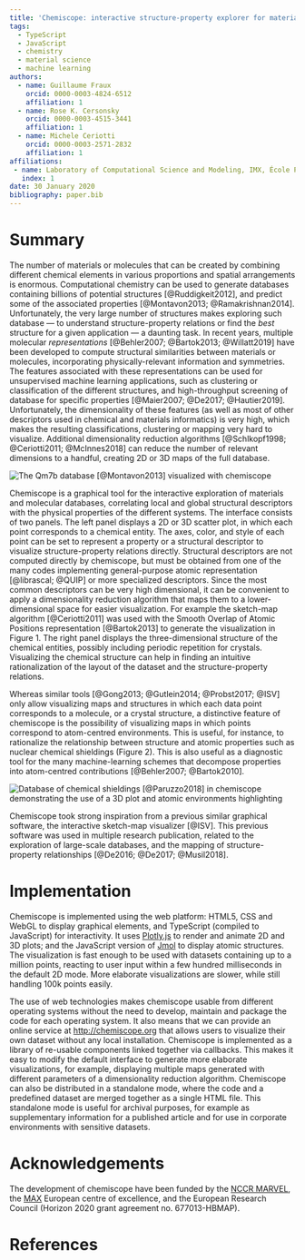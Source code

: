```yaml
---
title: 'Chemiscope: interactive structure-property explorer for materials and molecules'
tags:
  - TypeScript
  - JavaScript
  - chemistry
  - material science
  - machine learning
authors:
  - name: Guillaume Fraux
    orcid: 0000-0003-4824-6512
    affiliation: 1
  - name: Rose K. Cersonsky
    orcid: 0000-0003-4515-3441
    affiliation: 1
  - name: Michele Ceriotti
    orcid: 0000-0003-2571-2832
    affiliation: 1
affiliations:
 - name: Laboratory of Computational Science and Modeling, IMX, École Polytechnique Fédérale de Lausanne, 1015 Lausanne, Switzerland
   index: 1
date: 30 January 2020
bibliography: paper.bib
---
```


# Summary

The number of materials or molecules that can be created by combining different
chemical elements in various proportions and spatial arrangements is enormous.
Computational chemistry can be used to generate databases containing billions of
potential structures [@Ruddigkeit2012], and predict some of the associated
properties [@Montavon2013; @Ramakrishnan2014]. Unfortunately, the very large
number of structures makes exploring such database — to understand
structure-property relations or find the *best* structure for a given
application — a daunting task. In recent years, multiple molecular
*representations* [@Behler2007; @Bartok2013; @Willatt2019] have been developed
to compute structural similarities between materials or molecules, incorporating
physically-relevant information and symmetries. The features associated with
these representations can be used for unsupervised machine learning
applications, such as clustering or classification of the different structures,
and high-throughput screening of database for specific properties [@Maier2007;
@De2017; @Hautier2019]. Unfortunately, the dimensionality of these features (as
well as most of other descriptors used in chemical and materials informatics) is
very high, which makes the resulting classifications, clustering or mapping very
hard to visualize. Additional dimensionality reduction algorithms
[@Schlkopf1998; @Ceriotti2011; @McInnes2018] can reduce the number of relevant
dimensions to a handful, creating 2D or 3D maps of the full database.

![The Qm7b database [@Montavon2013] visualized with chemiscope](screenshot.png)

Chemiscope is a graphical tool for the interactive exploration of materials and
molecular databases, correlating local and global structural descriptors with
the physical properties of the different systems. The interface consists of
two panels. The left panel displays a 2D or 3D scatter plot, in which each
point corresponds to a chemical entity. The axes, color, and style of each point
can be set to represent a property or a structural descriptor to visualize
structure-property relations directly. Structural descriptors are not computed
directly by chemiscope, but must be obtained from one of the many codes
implementing general-purpose atomic representation [@librascal; @QUIP] or more specialized descriptors. Since the most common
descriptors can be very high dimensional, it can be convenient to apply a
dimensionality reduction algorithm that maps them to a lower-dimensional space
for easier visualization. For example the sketch-map algorithm [@Ceriotti2011]
was used with the Smooth Overlap of Atomic Positions representation [@Bartok2013] to
generate the visualization in Figure 1. The right panel displays the
three-dimensional structure of the chemical entities, possibly including
periodic repetition for crystals. Visualizing the chemical structure can help
in finding an intuitive rationalization of the layout of the dataset and the
structure-property relations.

Whereas similar tools [@Gong2013; @Gutlein2014; @Probst2017; @ISV] only allow
visualizing maps and structures in which each data point corresponds to a
molecule, or a crystal  structure, a distinctive feature of chemiscope is the
possibility of visualizing maps in which points correspond to atom-centred
environments. This is useful, for instance, to rationalize the relationship
between structure and atomic properties such as nuclear chemical shieldings
(Figure 2). This is also useful as a diagnostic tool for the many
machine-learning schemes that decompose properties into atom-centred
contributions [@Behler2007; @Bartok2010].


![Database of chemical shieldings [@Paruzzo2018] in chemiscope demonstrating the use of a 3D plot and atomic environments highlighting](./screenshot-3d.png)

Chemiscope took strong inspiration from a previous similar graphical software,
the interactive sketch-map visualizer [@ISV]. This previous software was used in
multiple research publication, related to the exploration of large-scale
databases, and the mapping of structure-property relationships [@De2016;
@De2017; @Musil2018].

# Implementation

Chemiscope is implemented using the web platform: HTML5, CSS and WebGL to
display graphical elements, and TypeScript (compiled to JavaScript) for
interactivity. It uses [Plotly.js](https://plot.ly/javascript/) to render and
animate 2D and 3D plots; and the JavaScript version of [Jmol](http://jmol.org/)
to display atomic structures. The visualization is fast enough to be used with
datasets containing up to a million points, reacting to user input within a few
hundred milliseconds in the default 2D mode. More elaborate visualizations are
slower, while still handling 100k points easily.

The use of web technologies makes chemiscope usable from different operating
systems without the need to develop, maintain and package the code for each
operating system. It also means that we can provide an online service at
http://chemiscope.org that allows users to visualize their own dataset without any
local installation. Chemiscope is implemented as a library of re-usable
components linked together via callbacks. This makes it easy to modify the
default interface to generate more elaborate visualizations, for example,
displaying multiple maps generated with different parameters of a dimensionality
reduction algorithm. Chemiscope can also be distributed in a standalone mode,
where the code and a predefined dataset are merged together as a single HTML
file. This standalone mode is useful for archival purposes, for example as
supplementary information for a published article and for use in corporate
environments with sensitive datasets.

# Acknowledgements

The development of chemiscope have been funded by the [NCCR
MARVEL](http://nccr-marvel.ch/), the [MAX](http://max-centre.eu/) European
centre of excellence, and the European Research Council (Horizon 2020 grant
agreement no. 677013-HBMAP).

# References
